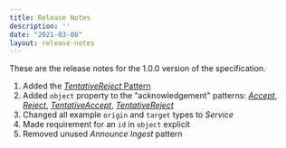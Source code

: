 ```yaml
---
title: Release Notes
description: ''
date: "2021-03-08"
layout: release-notes
---
```


These are the release notes for the 1.0.0 version of the specification.

1. Added the [_TentativeReject_ Pattern](/specification/1.0.0/tentative-reject)
2. Added `object` property to the "acknowledgement" patterns: [_Accept_](/specification/1.0.0/accept), [_Reject_](/specification/1.0.0/reject), [_TentativeAccept_](/specification/1.0.0/tentative-accept), [_TentativeReject_](/specification/1.0.0/tentative-reject)
3. Changed all example `origin` and `target` types to _Service_
4. Made requirement for an `id` in `object` explicit
5. Removed unused *Announce Ingest* pattern